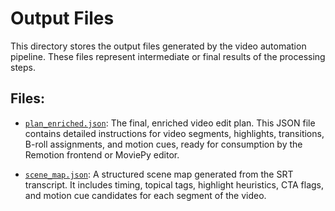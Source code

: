 # Output Files

This directory stores the output files generated by the video automation pipeline. These files represent intermediate or final results of the processing steps.

## Files:

- [`plan_enriched.json`](python-be/outputs/plan_enriched.json): The final, enriched video edit plan. This JSON file contains detailed instructions for video segments, highlights, transitions, B-roll assignments, and motion cues, ready for consumption by the Remotion frontend or MoviePy editor.

- [`scene_map.json`](python-be/outputs/scene_map.json): A structured scene map generated from the SRT transcript. It includes timing, topical tags, highlight heuristics, CTA flags, and motion cue candidates for each segment of the video.
